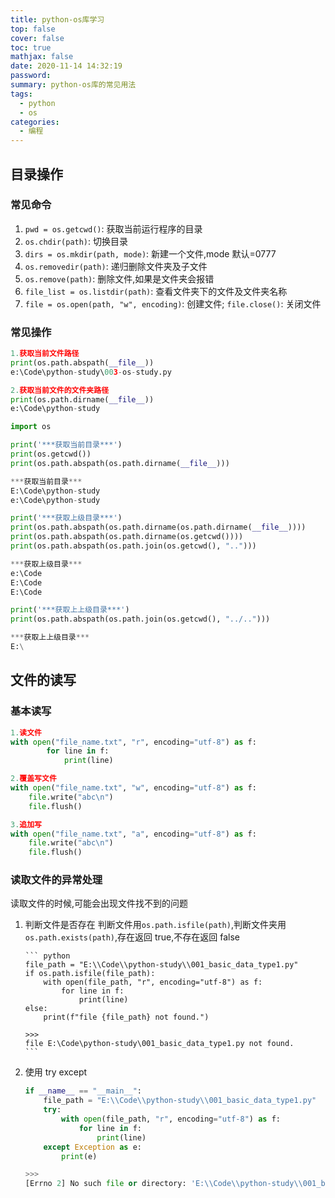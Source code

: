 ```yaml
---
title: python-os库学习
top: false
cover: false
toc: true
mathjax: false
date: 2020-11-14 14:32:19
password:
summary: python-os库的常见用法
tags:
  - python
  - os
categories:
  - 编程
---
```


## 目录操作

### 常见命令

1. `pwd = os.getcwd()`: 获取当前运行程序的目录
2. `os.chdir(path)`: 切换目录
3. `dirs = os.mkdir(path, mode)`: 新建一个文件,mode 默认=0777
4. `os.removedir(path)`: 递归删除文件夹及子文件
5. `os.remove(path)`: 删除文件,如果是文件夹会报错
6. `file_list = os.listdir(path)`: 查看文件夹下的文件及文件夹名称
7. `file = os.open(path, "w", encoding)`: 创建文件; `file.close()`: 关闭文件

### 常见操作

```python
1.获取当前文件路径
print(os.path.abspath(__file__))
e:\Code\python-study\003-os-study.py

2.获取当前文件的文件夹路径
print(os.path.dirname(__file__))
e:\Code\python-study

import os

print('***获取当前目录***')
print(os.getcwd())
print(os.path.abspath(os.path.dirname(__file__)))

***获取当前目录***
E:\Code\python-study
e:\Code\python-study

print('***获取上级目录***')
print(os.path.abspath(os.path.dirname(os.path.dirname(__file__))))
print(os.path.abspath(os.path.dirname(os.getcwd())))
print(os.path.abspath(os.path.join(os.getcwd(), "..")))

***获取上级目录***
e:\Code
E:\Code
E:\Code

print('***获取上上级目录***')
print(os.path.abspath(os.path.join(os.getcwd(), "../..")))

***获取上上级目录***
E:\
```

## 文件的读写

### 基本读写

```python
1.读文件
with open("file_name.txt", "r", encoding="utf-8") as f:
        for line in f:
            print(line)

2.覆盖写文件
with open("file_name.txt", "w", encoding="utf-8") as f:
    file.write("abc\n")
    file.flush()

3.追加写
with open("file_name.txt", "a", encoding="utf-8") as f:
    file.write("abc\n")
    file.flush()
```

### 读取文件的异常处理

读取文件的时候,可能会出现文件找不到的问题

1.  判断文件是否存在
    判断文件用`os.path.isfile(path)`,判断文件夹用`os.path.exists(path)`,存在返回 true,不存在返回 false

        ``` python
        file_path = "E:\\Code\\python-study\\001_basic_data_type1.py"
        if os.path.isfile(file_path):
            with open(file_path, "r", encoding="utf-8") as f:
                for line in f:
                    print(line)
        else:
            print(f"file {file_path} not found.")

        >>>
        file E:\Code\python-study\001_basic_data_type1.py not found.
        ```

2.  使用 try except

    ```python
    if __name__ == "__main__":
        file_path = "E:\\Code\\python-study\\001_basic_data_type1.py"
        try:
            with open(file_path, "r", encoding="utf-8") as f:
                for line in f:
                    print(line)
        except Exception as e:
            print(e)

    >>>
    [Errno 2] No such file or directory: 'E:\\Code\\python-study\\001_basic_data_type1.py'
    ```
